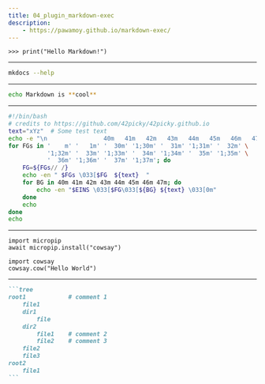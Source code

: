 ```yaml
---
title: 04_plugin_markdown-exec
description:
    - https://pawamoy.github.io/markdown-exec/
---
```


```pycon exec="1" source="console"
>>> print("Hello Markdown!")
```

---

```sh exec="1" result="ansi" source="material-block"
mkdocs --help
```

---

```sh exec="1" source="material-block"
echo Markdown is **cool**
```

---

```sh exec="1" result="ansi"
#!/bin/bash
# credits to https://github.com/42picky/42picky.github.io
text="xYz"  # Some test text
echo -e "\n                40m   41m   42m   43m   44m   45m   46m   47m"
for FGs in '    m' '   1m' '  30m' '1;30m' '  31m' '1;31m' '  32m' \
           '1;32m' '  33m' '1;33m' '  34m' '1;34m' '  35m' '1;35m' \
           '  36m' '1;36m' '  37m' '1;37m'; do
    FG=${FGs// /}
    echo -en " $FGs \033[$FG  ${text}  "
    for BG in 40m 41m 42m 43m 44m 45m 46m 47m; do
        echo -en "$EINS \033[$FG\033[${BG} ${text} \033[0m"
    done
    echo
done
echo
```

---

```pyodide
import micropip
await micropip.install("cowsay")

import cowsay
cowsay.cow("Hello World")
```

---

````md exec="1" source="tabbed-left" tabs="Markdown|Rendered"
```tree
root1            # comment 1
    file1
    dir1
        file
    dir2
        file1    # comment 2
        file2    # comment 3
    file2
    file3
root2
    file1
```
````
